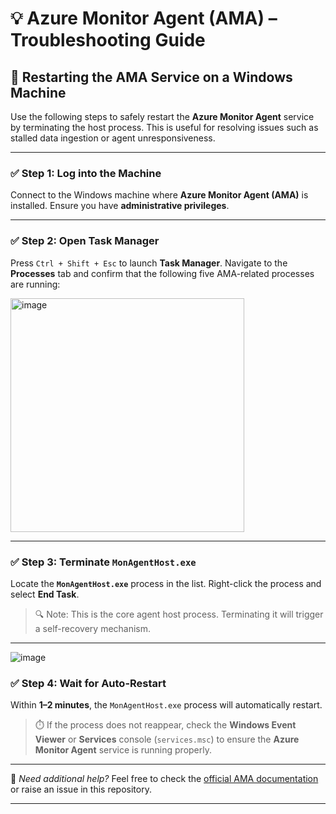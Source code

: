 # 💡 Azure Monitor Agent (AMA) – Troubleshooting Guide

## 🔄 Restarting the AMA Service on a Windows Machine

Use the following steps to safely restart the **Azure Monitor Agent** service by terminating the host process. This is useful for resolving issues such as stalled data ingestion or agent unresponsiveness.

---

### ✅ Step 1: Log into the Machine

Connect to the Windows machine where **Azure Monitor Agent (AMA)** is installed. Ensure you have **administrative privileges**.

---

### ✅ Step 2: Open Task Manager

Press `Ctrl + Shift + Esc` to launch **Task Manager**.
Navigate to the **Processes** tab and confirm that the following five AMA-related processes are running:

<img width="374" alt="image" src="https://github.com/guguji666666/GJS-Sentinel-Tips/assets/96930989/aabc1e70-cb7b-4e62-ade5-17d76d59c795">

---

### ✅ Step 3: Terminate `MonAgentHost.exe`

Locate the **`MonAgentHost.exe`** process in the list.
Right-click the process and select **End Task**.

> 🔍 Note: This is the core agent host process. Terminating it will trigger a self-recovery mechanism.

---
![image](https://github.com/user-attachments/assets/76ab15a7-dd0d-41df-bb4d-ff0e46521d80)

### ✅ Step 4: Wait for Auto-Restart

Within **1–2 minutes**, the `MonAgentHost.exe` process will automatically restart.

> ⏱️ If the process does not reappear, check the **Windows Event Viewer** or **Services** console (`services.msc`) to ensure the **Azure Monitor Agent** service is running properly.

---

📘 *Need additional help?* Feel free to check the [official AMA documentation](https://learn.microsoft.com/en-us/azure/azure-monitor/agents/azure-monitor-agent-overview) or raise an issue in this repository.

---

